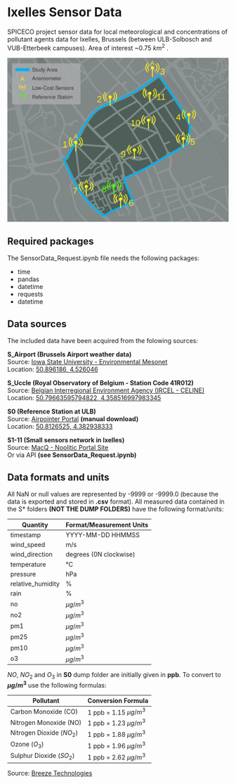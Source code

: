 # Ixelles Sensor Data
SPICECO project sensor data for local meteorological and concentrations of pollutant agents data for  Ixelles, Brussels (between ULB-Solbosch and VUB-Etterbeek campuses). Area of interest ~0.75 $km^{2}$ .

![Ixelles study case map](./study_case_map.svg)

## Required packages
The SensorData_Request.ipynb file needs the following packages:
* time
* pandas
* datetime
* requests
* datetime


## Data sources
The included data have been acquired from the folowing sources:

**S_Airport (Brussels Airport weather data)**\
Source: [Iowa State University - Environmental Mesonet](https://mesonet.agron.iastate.edu/request/download.phtml?network=BE__ASOS)\
Location: [50.896186, 4.526046](https://maps.google.com/?q=%3C50.896186%3E,%3C4.526046%3E)


**S_Uccle (Royal Observatory of Belgium - Station Code 41R012)**\
Source: [Belgian Interregional Environment Agency (IRCEL - CELINE)](https://geo.irceline.be/sos/static/client/jsClient/?&locale=en)\
Location: [50.79663595794822, 4.358516997983345](https://maps.google.com/?q=%3C50.79663595794822%3E,%3C4.358516997983345%3E)


**S0 (Reference Station at ULB)**\
Source: [Airpointer Portal](https://airpointer-2018-00637.recordum.net/) **(manual download)**\
Location: [50.8126525, 4.382938333](https://maps.google.com/?q=%3C50.8126525%3E,%3C4.382938333%3E)


**S1-11 (Small sensors network in Ixelles)**\
Source: [MacQ - Noolitic Portal Site](https://qsenseair.macq.eu/login?redirect=/macqqsense2/70b3d5e5fffe11bc)\
Or via API **(see SensorData_Request.ipynb)**


## Data formats and units

All NaN or null values are represented by -9999 or -9999.0 (because the data is exported and stored in **.csv** format). All measured data contained in the S* folders **(NOT THE DUMP FOLDERS)** have the following format/units:

|      **Quantity**      |           **Format/Measurement Units**          |
|------------------------|-------------------------------------------------|
| timestamp              | YYYY-MM-DD HHMMSS                               |
| wind_speed             | m/s                                             |
| wind_direction         | degrees (0N clockwise)                          |
| temperature            | &deg;C                                          |
| pressure               | hPa                                             |
| relative_humidity      | %                                               |
| rain                   | %                                               |
| no                     | $µg/m^{3}$                                      |
| no2                    | $µg/m^{3}$                                      |
| pm1                    | $µg/m^{3}$                                      |
| pm25                   | $µg/m^{3}$                                      |
| pm10                   | $µg/m^{3}$                                      |
| o3                     | $µg/m^{3}$                                      |



$NO$, $NO_{2}$ and $O_{3}$ in **S0** dump folder are initially given in **ppb**. To convert to **$µg/m^{3}$** use the following formulas:

|        **Pollutant**        |   **Conversion Formula**   |
|-----------------------------|----------------------------|
| Carbon Monoxide (CO)        | 1  ppb  = 1.15 $µg/m^{3}$  |
| Nitrogen Monoxide (NO)      | 1  ppb  = 1.23 $µg/m^{3}$  |
| Nitrogen Dioxide ($NO_{2}$) | 1  ppb  = 1.88 $µg/m^{3}$  |
| Ozone ($O_{3}$)             | 1  ppb  = 1.96 $µg/m^{3}$  |
| Sulphur Dioxide ($SO_{2}$)  | 1  ppb  = 2.62 $µg/m^{3}$  |

Source: [Breeze Technologies](https://www.breeze-technologies.de/blog/air-pollution-how-to-convert-between-mgm3-%C2%B5gm3-ppm-ppb/)

